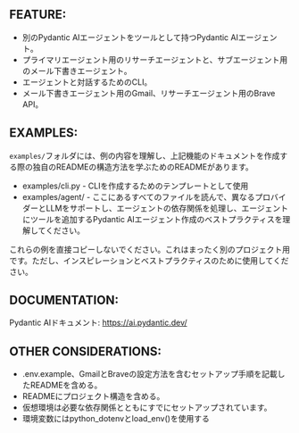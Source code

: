 ## FEATURE:

- 別のPydantic AIエージェントをツールとして持つPydantic AIエージェント。
- プライマリエージェント用のリサーチエージェントと、サブエージェント用のメール下書きエージェント。
- エージェントと対話するためのCLI。
- メール下書きエージェント用のGmail、リサーチエージェント用のBrave API。

## EXAMPLES:

`examples/`フォルダには、例の内容を理解し、上記機能のドキュメントを作成する際の独自のREADMEの構造方法を学ぶためのREADMEがあります。

- examples/cli.py - CLIを作成するためのテンプレートとして使用
- examples/agent/ - ここにあるすべてのファイルを読んで、異なるプロバイダーとLLMをサポートし、エージェントの依存関係を処理し、エージェントにツールを追加するPydantic AIエージェント作成のベストプラクティスを理解してください。

これらの例を直接コピーしないでください。これはまったく別のプロジェクト用です。ただし、インスピレーションとベストプラクティスのために使用してください。

## DOCUMENTATION:

Pydantic AIドキュメント: https://ai.pydantic.dev/

## OTHER CONSIDERATIONS:

- .env.example、GmailとBraveの設定方法を含むセットアップ手順を記載したREADMEを含める。
- READMEにプロジェクト構造を含める。
- 仮想環境は必要な依存関係とともにすでにセットアップされています。
- 環境変数にはpython_dotenvとload_env()を使用する